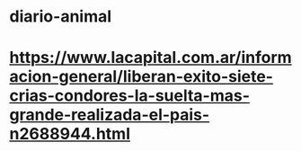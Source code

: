 # diario-animal
# https://www.lacapital.com.ar/informacion-general/liberan-exito-siete-crias-condores-la-suelta-mas-grande-realizada-el-pais-n2688944.html